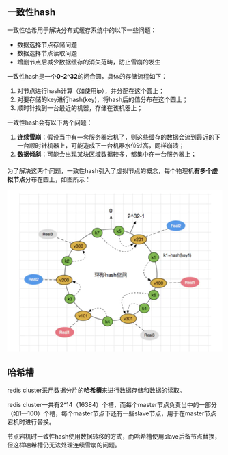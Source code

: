 ## 一致性hash

一致性哈希用于解决分布式缓存系统中的以下一些问题：

- 数据选择节点存储问题
- 数据选择节点读取问题
- 增删节点后减少数据缓存的消失范畴，防止雪崩的发生



一致性hash是一个**0-2^32**的闭合圆，具体的存储流程如下：

1. 对节点进行hash计算（如使用ip），并分配在这个圆上；
2. 对要存储的key进行hash(key)，将hash后的值分布在这个圆上；
3. 顺时针找到一台最近的机器，存储在该机器上；



一致性hash会有以下两个问题：

1. **连续雪崩**：假设当中有一套服务器宕机了，则这些缓存的数据会流到最近的下一台顺时针机器上，可能造成下一台机器水位过高，同样崩溃；
2. **数据倾斜**：可能会出现某块区域数据较多，都集中在一台服务器上；

#### 

为了解决这两个问题，一致性hash引入了虚拟节点的概念，每个物理机**有多个虚拟节点**分布在圆上，如图所示：

![一致性hash虚拟节点](../Resources/一致性hash虚拟节点.png)







## 哈希槽

redis cluster采用数据分片的**哈希槽**来进行数据存储和数据的读取。

redis cluster一共有2^14（16384）个槽，而每个master节点负责当中的一部分（如1—100）个槽，每个master节点下还有一些slave节点，用于在master节点宕机时进行替换。

节点宕机时一致性hash使用数据转移的方式，而哈希槽使用slave后备节点替换，但这样哈希槽仍无法处理连续雪崩的问题。